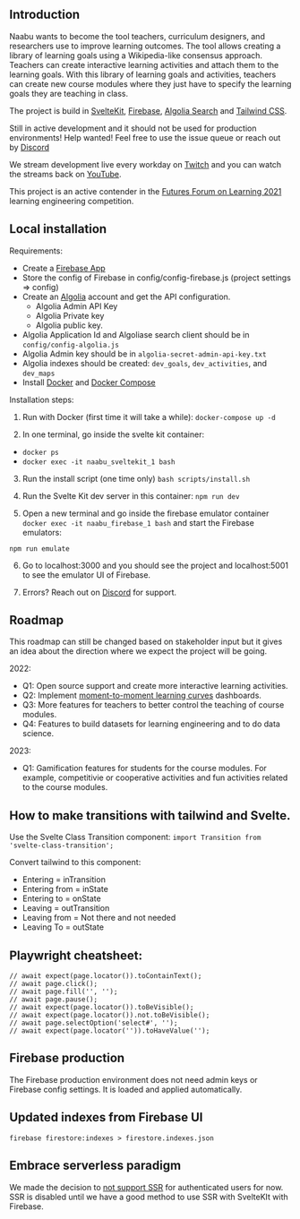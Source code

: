 
## Introduction

Naabu wants to become the tool teachers, curriculum designers, and researchers use to improve learning outcomes. The tool allows creating a library of learning goals using a Wikipedia-like consensus approach. Teachers can create interactive learning activities and attach them to the learning goals. With this library of learning goals and activities, teachers can create new course modules where they just have to specify the learning goals they are teaching in class. 

The project is build in  [SvelteKit](https://kit.svelte.dev/), [Firebase](https://firebase.google.com/), [Algolia Search](https://www.algolia.com) and [Tailwind CSS](https://tailwindcss.com/).

Still in active development and it should not be used for production environments! Help wanted! Feel free to use the issue queue or reach out by [Discord](https://discord.gg/tz2CSSrBgt)

We stream development live every workday on [Twitch](https://www.twitch.tv/seriouspapa) and you can watch the streams back on [YouTube](https://www.youtube.com/channel/UC9M52Jh9fKPGNF8HGBAbsqw).

This project is an active contender in the [Futures Forum on Learning 2021](https://futuresforumonlearning.org/) learning engineering competition.

## Local installation
Requirements:
- Create a [Firebase App](https://firebase.google.com/)
- Store the config of Firebase in config/config-firebase.js (project settings => config)
- Create an [Algolia](https://www.algolia.com/) account and get the API configuration.
  - Algolia Admin API Key
  - Algolia Private key
  - Algolia public key.
- Algolia Application Id and Algoliase search client should be in ``config/config-algolia.js``
- Algolia Admin key should be in ``algolia-secret-admin-api-key.txt``
- Algolia indexes should be created: ``dev_goals``, ``dev_activities``, and ``dev_maps``
- Install [Docker](https://docs.docker.com/get-docker/) and [Docker Compose](https://docs.docker.com/compose/install/)

Installation steps:

1. Run with Docker (first time it will take a while):
``docker-compose up -d``

2. In one terminal, go inside the svelte kit container: 

- ``docker ps``
- ``docker exec -it naabu_sveltekit_1 bash``

3. Run the install script (one time only)
``bash scripts/install.sh``

4. Run the Svelte Kit dev server in this container:
``npm run dev``

5. Open a new terminal and go inside the firebase emulator container
``docker exec -it naabu_firebase_1 bash``
and start the Firebase emulators:

``npm run emulate``

6. Go to localhost:3000 and you should see the project and localhost:5001 to see the emulator UI of Firebase.

7. Errors? Reach out on [Discord](https://discord.gg/tz2CSSrBgt) for support.

## Roadmap
This roadmap can still be changed based on stakeholder input but it gives an idea about the direction where we expect the project will be going.

2022:
- Q1: Open source support and create more interactive learning activities.
- Q2: Implement [moment-to-moment learning curves](https://www.upenn.edu/learninganalytics/ryanbaker/GraphReplayBakerEtAlJLS08132013.pdf) dashboards.
- Q3: More features for teachers to better control the teaching of course modules.
- Q4: Features to build datasets for learning engineering and to do data science.

2023:
- Q1: Gamification features for students for the course modules. For example, competitivie or cooperative activities and fun activities related to the course modules.

## How to make transitions with tailwind and Svelte.
Use the Svelte Class Transition component:
``
  import Transition from 'svelte-class-transition';
``

Convert tailwind to this component:

- Entering = inTransition
- Entering from = inState
- Entering to = onState
- Leaving = outTransition
- Leaving from = Not there and not needed
- Leaving To = outState

## Playwright cheatsheet:
```
// await expect(page.locator()).toContainText();
// await page.click();
// await page.fill('', '');
// await page.pause();
// await expect(page.locator()).toBeVisible();
// await expect(page.locator()).not.toBeVisible();
// await page.selectOption('select#', '');
// await expect(page.locator('')).toHaveValue('');
```

## Firebase production
The Firebase production environment does not need admin keys or Firebase config settings. It is loaded and applied automatically.

## Updated indexes from Firebase UI
`firebase firestore:indexes > firestore.indexes.json`

## Embrace serverless paradigm
We made the decision to [not support SSR](https://youtu.be/HMF1IorpKmk) for authenticated users for now. SSR is disabled until we have a good method to use SSR with SvelteKIt with Firebase.
